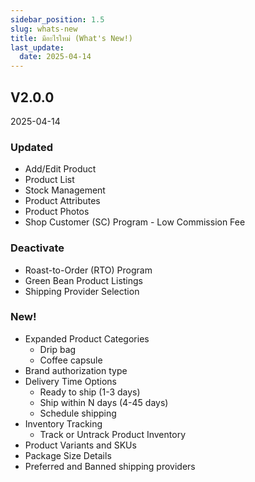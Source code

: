 ```yaml
---
sidebar_position: 1.5
slug: whats-new
title: มีอะไรใหม่ (What's New!)
last_update:
  date: 2025-04-14
---
```

## V2.0.0
2025-04-14

### Updated
- Add/Edit Product
- Product List
- Stock Management
- Product Attributes
- Product Photos
- Shop Customer (SC) Program - Low Commission Fee

### Deactivate
- Roast-to-Order (RTO) Program
- Green Bean Product Listings
- Shipping Provider Selection

### New!
- Expanded Product Categories
	- Drip bag
	- Coffee capsule
- Brand authorization type
- Delivery Time Options
	- Ready to ship (1-3 days)
	- Ship within N days (4-45 days)
	- Schedule shipping 
- Inventory Tracking
    - Track or Untrack Product Inventory
- Product Variants and SKUs
- Package Size Details
- Preferred and Banned shipping providers